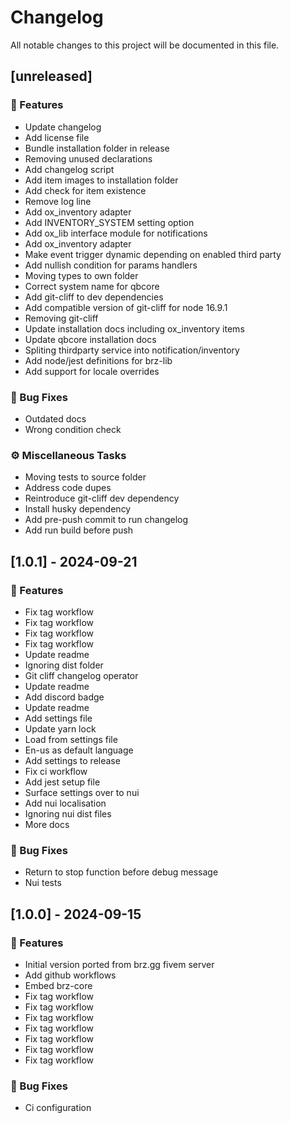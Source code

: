 # Changelog

All notable changes to this project will be documented in this file.

## [unreleased]

### 🚀 Features

- Update changelog
- Add license file
- Bundle installation folder in release
- Removing unused declarations
- Add changelog script
- Add item images to installation folder
- Add check for item existence
- Remove log line
- Add ox_inventory adapter
- Add INVENTORY_SYSTEM setting option
- Add ox_lib interface module for notifications
- Add ox_inventory adapter
- Make event trigger dynamic depending on enabled third party
- Add nullish condition for params handlers
- Moving types to own folder
- Correct system name for qbcore
- Add git-cliff to dev dependencies
- Add compatible version of git-cliff for node 16.9.1
- Removing git-cliff
- Update installation docs including ox_inventory items
- Update qbcore installation docs
- Spliting thirdparty service into notification/inventory
- Add node/jest definitions for brz-lib
- Add support for locale overrides

### 🐛 Bug Fixes

- Outdated docs
- Wrong condition check

### ⚙️ Miscellaneous Tasks

- Moving tests to source folder
- Address code dupes
- Reintroduce git-cliff dev dependency
- Install husky dependency
- Add pre-push commit to run changelog
- Add run build before push

## [1.0.1] - 2024-09-21

### 🚀 Features

- Fix tag workflow
- Fix tag workflow
- Fix tag workflow
- Fix tag workflow
- Update readme
- Ignoring dist folder
- Git cliff changelog operator
- Update readme
- Add discord badge
- Update readme
- Add settings file
- Update yarn lock
- Load from settings file
- En-us as default language
- Add settings to release
- Fix ci workflow
- Add jest setup file
- Surface settings over to nui
- Add nui localisation
- Ignoring nui dist files
- More docs

### 🐛 Bug Fixes

- Return to stop function before debug message
- Nui tests

## [1.0.0] - 2024-09-15

### 🚀 Features

- Initial version ported from brz.gg fivem server
- Add github workflows
- Embed brz-core
- Fix tag workflow
- Fix tag workflow
- Fix tag workflow
- Fix tag workflow
- Fix tag workflow
- Fix tag workflow
- Fix tag workflow

### 🐛 Bug Fixes

- Ci configuration

<!-- generated by git-cliff -->
